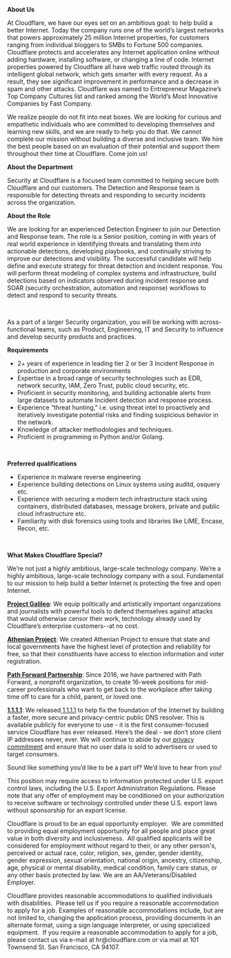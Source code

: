 <div class="content-intro">
	<div><strong>About Us</strong></div>
	<div>
		<p><span style="font-weight: 400;">At Cloudflare, we have our eyes set on an ambitious goal: to help build a better Internet. Today the company runs one of the world’s largest networks that powers approximately 25 million Internet properties, for customers ranging from individual bloggers to SMBs to Fortune 500 companies. Cloudflare protects and accelerates any Internet application online without adding hardware, installing software, or changing a line of code. Internet properties powered by Cloudflare all have web traffic routed through its intelligent global network, which gets smarter with every request. As a result, they see significant improvement in performance and a decrease in spam and other attacks. Cloudflare was named to Entrepreneur Magazine’s Top Company Cultures list and ranked among the World’s Most Innovative Companies by Fast Company.</span><span style="font-weight: 400;">&nbsp;</span></p>
		<p><span style="font-weight: 400;">We realize people do not fit into neat boxes. We are looking for curious and empathetic individuals who are committed to developing themselves and learning new skills, and we are ready to help you do that. We cannot complete our mission without building a diverse and inclusive team. We hire the best people based on an evaluation of their potential and support them throughout their time at Cloudflare. Come join us!&nbsp;</span></p>
	</div>
</div>
<p><strong>About the Department</strong></p>
<p><span style="font-weight: 400;">Security at Cloudflare is a focused team committed to helping secure both Cloudflare and our customers. The Detection and Response team is responsible for detecting threats and responding to security incidents across the organization.</span></p>
<p><strong>About the Role</strong></p>
<p><span style="font-weight: 400;">We are looking for an experienced Detection Engineer to join our Detection and Response team. The role is a Senior position, coming in with years of real world experience in identifying threats and translating them into actionable detections, developing playbooks, and continually striving to improve our detections and visibility. The successful candidate will help define and execute strategy for threat detection and incident response. You will perform threat modeling of complex systems and infrastructure, build detections based on indicators observed during incident response and SOAR (security orchestration, automation and response) workflows to detect and respond to security threats.&nbsp;</span></p>
<p>&nbsp;</p>
<p><span style="font-weight: 400;">As a part of a larger Security organization, you will be working with across-functional teams, </span><span style="font-weight: 400;">such as Product, Engineering, IT and Security to influence and develop security products and practices.</span></p>
<p><strong>Requirements</strong></p>
<ul>
	<li style="font-weight: 400;"><span style="font-weight: 400;">2+ years of experience in leading tier 2 or tier 3 Incident Response in production and corporate environments</span></li>
	<li style="font-weight: 400;"><span style="font-weight: 400;">Expertise in a broad range of </span><span style="font-weight: 400;">security</span><span style="font-weight: 400;"> technologies</span><span style="font-weight: 400;"> such as </span><span style="font-weight: 400;">EDR, network security, IAM, Zero Trust, public cloud security, etc.</span></li>
	<li style="font-weight: 400;"><span style="font-weight: 400;">Proficient in security monitoring, and building actionable alerts from large datasets to automate Incident detection and response process.</span></li>
	<li style="font-weight: 400;"><span style="font-weight: 400;">Experience “threat hunting,” i.e. using threat intel to proactively and iteratively investigate potential risks and finding suspicious behavior in the network.</span></li>
	<li style="font-weight: 400;"><span style="font-weight: 400;">Knowledge of attacker methodologies and techniques.</span></li>
	<li style="font-weight: 400;"><span style="font-weight: 400;">Proficient in programming </span><span style="font-weight: 400;">in</span><span style="font-weight: 400;"> Python</span><span style="font-weight: 400;"> and/</span><span style="font-weight: 400;">or Golang.</span></li>
</ul>
<p><span style="font-weight: 400;">&nbsp;</span></p>
<p><strong>Preferred qualifications</strong></p>
<ul>
	<li style="font-weight: 400;"><span style="font-weight: 400;">Experience in malware reverse engineering</span></li>
	<li style="font-weight: 400;"><span style="font-weight: 400;">Experience building detections on Linux systems using auditd, osquery etc.</span></li>
	<li style="font-weight: 400;"><span style="font-weight: 400;">Experience with securing a</span><span style="font-weight: 400;"> modern tech infrastructure stack using containers, distributed databases, message brokers, private and public cloud infrastructure etc.</span></li>
	<li style="font-weight: 400;">Familiarity with disk forensics using tools and libraries like LiME, Encase, Recon, etc.</li>
</ul>
<p>&nbsp;</p>
<div class="content-conclusion">
	<p><strong>What Makes Cloudflare Special?</strong></p>
	<p><span style="font-weight: 400;">We’re not just a highly ambitious, large-scale technology company. We’re a highly ambitious, large-scale technology company with a soul. Fundamental to our mission to help build a better Internet is protecting the free and open Internet.</span></p>
	<p><a href="https://blog.cloudflare.com/protecting-free-expression-online/"><strong>Project Galileo</strong></a><span style="font-weight: 400;">: We equip politically and artistically important organizations and journalists with powerful tools to defend themselves against attacks that would otherwise censor their work, technology already used by Cloudflare’s enterprise customers--at no cost.</span></p>
	<p><strong><a href="https://www.cloudflare.com/athenian/">Athenian Project</a></strong><span style="font-weight: 400;">: We created Athenian Project to ensure that state and local governments have the highest level of protection and reliability for free, so that their constituents have access to election information and voter registration.</span></p>
	<p><a href="https://blog.cloudflare.com/tag/path-forward/"><strong>Path Forward Partnership</strong></a><span style="font-weight: 400;">: Since 2016, we have partnered with Path Forward, a nonprofit organization, to create 16-week positions for mid-career professionals who want to get back to the workplace after taking time off to care for a child, parent, or loved one.</span></p>
	<p><a href="https://1.1.1.1/"><strong>1.1.1.1</strong></a><span style="font-weight: 400;">: We released</span><a href="https://1.1.1.1/"> <span style="font-weight: 400;">1.1.1.1</span></a><span style="font-weight: 400;"> to help fix the foundation of the Internet by building a faster, more secure and privacy-centric public DNS resolver. This is available publicly for everyone to use - it is the first consumer-focused service Cloudflare has ever released. Here’s the deal - we don’t store client IP addresses never, ever. We will continue to abide by our</span><a href="https://developers.cloudflare.com/1.1.1.1/privacy/public-dns-resolver"> privacy commitment</a><span style="font-weight: 400;"> and ensure that no user data is sold to advertisers or used to target consumers.</span></p>
	<p><span style="font-weight: 400;">Sound like something you’d like to be a part of? We’d love to hear from you!</span></p>
	<p><span style="font-weight: 400;">This position may require access to information protected under U.S. export control laws, including the U.S. Export Administration Regulations. Please note that any offer of employment may be conditioned on your authorization to receive software or technology controlled under these U.S. export laws without sponsorship for an export license.</span></p>
	<p><span style="font-weight: 400;">Cloudflare is proud to be an equal opportunity employer. &nbsp;We are committed to providing equal employment opportunity for all people and place great value in both diversity and inclusiveness. &nbsp;All qualified applicants will be considered for employment without regard to their, or any other person's, perceived or actual</span> <span style="font-weight: 400;">race, color, religion, sex, gender, gender identity, gender expression, sexual orientation, national origin, ancestry, citizenship, age, physical or mental disability, medical condition, family care status, or any other basis protected by law. </span><span style="font-weight: 400;">We are an AA/Veterans/Disabled Employer.</span></p>
	<p><span style="font-weight: 400;">Cloudflare provides reasonable accommodations to qualified individuals with disabilities. &nbsp;Please tell us if you require a reasonable accommodation to apply for a job. Examples of reasonable accommodations include, but are not limited to, changing the application process, providing documents in an alternate format, using a sign language interpreter, or using specialized equipment. &nbsp;If you require a reasonable accommodation to apply for a job, please contact us via e-mail at </span><span style="font-weight: 400;">hr@cloudflare.com</span><span style="font-weight: 400;"> or via mail at 101 Townsend St. San Francisco, CA 94107.</span></p>
</div>